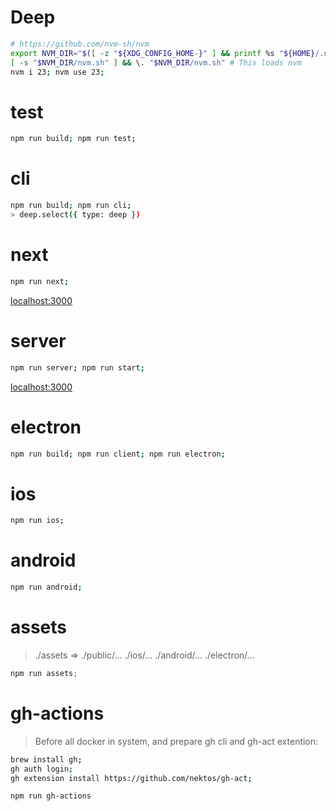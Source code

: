 # Deep

```sh
# https://github.com/nvm-sh/nvm
export NVM_DIR="$([ -z "${XDG_CONFIG_HOME-}" ] && printf %s "${HOME}/.nvm" || printf %s "${XDG_CONFIG_HOME}/nvm")"
[ -s "$NVM_DIR/nvm.sh" ] && \. "$NVM_DIR/nvm.sh" # This loads nvm
nvm i 23; nvm use 23;
```

# test

```sh
npm run build; npm run test;
```

# cli

```sh
npm run build; npm run cli;
> deep.select({ type: deep })
```

# next

```sh
npm run next;
```

[localhost:3000](http://localhost:3000)

# server

```sh
npm run server; npm run start;
```

[localhost:3000](http://localhost:3000)

# electron

```sh
npm run build; npm run client; npm run electron;
```

# ios

```sh
npm run ios;
```

# android

```sh
npm run android;
```

# assets

> ./assets => ./public/... ./ios/... ./android/... ./electron/...

```js
npm run assets;
```

# gh-actions

> Before all docker in system, and prepare gh cli and gh-act extention:

```sh
brew install gh;
gh auth login;
gh extension install https://github.com/nektos/gh-act;
```

```sh
npm run gh-actions
```
